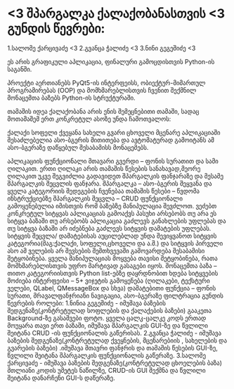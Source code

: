 # <3 შპარგალკა ქალაქობანასთვის <3 გუნდის წევრები:
1.სალომე ქარცივაძე <3
2.გვანცა ჭალიძე <3
3.ნინი გეგეშიძე <3

ეს არის გრაფიკული აპლიკაცია, ფინალური გამოცდისთვის Python-ის საგანში.

პროექტი აერთიანებს PyQt5-ის ინტერფეისს, ობიექტურ-მიმართულ პროგრამირებას (OOP) და მომხმარებლისთვის ჩვენით შექმნილ მონაცემთა ბაზებს Python-ის სტრუქტურაში.

თამაშის იდეა
ქალაქობანა არის ენის შემეცნებითი თამაში, სადაც მოთამაშემ ერთ კონკრეტულ ასოზე უნდა ჩამოთვალოს:

ქალაქი
სოფელი
ქვეყანა
სახელი
გვარი
ცხოველი
მცენარე
აპლიკაციაში შესაძლებელია ასო-ბგერის მითითება და ავტომატურად გამოიტანს ამ ასო-ბგერაზე დაწყებულ შესაბამისს მონაცემებს.

აპლიკაციის ფუნქციონალი
მთავარი გვერდი – ფონის სურათით და სამი ღილაკით. ერთი ღილაკი არის თამაშის წესების სანახავად,მეორე ღილაკით უკვე შეგვიძლია გადავიდეთ შპარგალკის ფანჯარაზე და მესამე შპარგალკის შეცვლის ფანჯარა.
შპარგალკა – ასო-ბგერის შეყვანა და ყველა კატეგორიის შედეგების ჩვენებაა
თამაშის წესები – წვდომა ინსტრუქციებზე
შპარგალკის შეცვლა – CRUD ფუნქციონალი გამოყენებულია იმისთვის რომ ბაზებზე მანიპულაცია შევძლოთ. ვეძებთ კონკრეტულ სიტყვას აპლიკაციას გამოაქვს პასუხი არსებობს თუ არა ეს სიტყვა ბაზაში თუ არსებობს აპლიკაცია გაძლევს განახლების უფლებას და თუ სიტყვა ბაზაში არ იძებნება გაძლევს სიტყვის დამატების უფლებას. სიტყვის შეცვლა/ დამატებისას აუცილებლად უნდა შევიყვანოთ სიტყვის კატეგორია(მაგ:ქალაქი, სოფელი,ცხოველი და ა.შ.) და სიტყვის პირველი ასო ამ ველების არ შევსების შემთხვევაში გამოვარდება შესაბამისი შეტყობინება. ყველა მანიპულაციას მოყვება თავისი შეტყობინება, რათა მომხმარებლისთვის უფრო მარტივად გასაგები იყოს.
მონაცემთა ბაზა – თითო კატეგორიისთვის Python list-ებზე დაყრდნობით ხდება სიტყვების მოძიება
ინტერფეისი – 5+ ვიჯეტის გამოყენება (ღილაკები, ტექსტური ველები, QLabel, QMessageBox და სხვა)
დამატებითი ფუნქცია – ფონის სურათი, მრავალფანჯრიანი ნავიგაცია, ასო-ბგერაზე ფილტრაცია
გუნდის წევრების როლები: 1.ნინია გეგეშიძე - იმუშავა ბაზების შედგენაზე(კონტრეტულად სოფლების და ქალაქების ბაზები) გააკეთა Background-ზე გასაშვები ფოტო. ყველა ცალკ-ცალკე კოდს ერთად მოუყარა თავი ერთ ბაზაში, იმუშავა შპარგალკის GUI-ზე და წვლილი შეიტანა CRUD -ის ფუნქციონალის გაწერისას.
2.გვანცა ჭალიძე - იმუშავა ბაზების შედგენაზე(კონტრეტულად ქვეყნების, მცენარებიის , სახელების და გვარების ბაზები) .იმუშავა მთავრი ფანჯრის და თამაშის წესების GUI-ზე, წვლილი შეიტანა შპარგალკის ფუნქციონალის გაწერაზე.
3.სალომე ქარცივაძე - იმუშავა ბაზების შედგენაზე(კონტრეტულად ცხოელების ბაზა) მთლიანი კოდის უმეტეს ნაწილზე, CRUD-ის GUI შექმნა და წვლილი შეიტანა დანარჩენი GUI-ს დაწერაზე.
